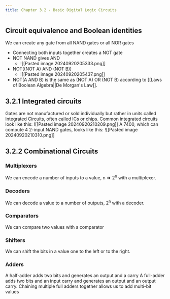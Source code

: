 ```yaml
---
title: Chapter 3.2 - Basic Digital Logic Circuits
---
```

## Circuit equivalence and Boolean identities
We can create any gate from all NAND gates or all NOR gates
- Connecting both inputs together creates a NOT gate
- NOT NAND gives AND
	- ![[Pasted image 20240920205333.png]]
- NOT((NOT A) AND (NOT B))
	- ![[Pasted image 20240920205437.png]]
- NOT(A AND B) is the same as (NOT A) OR (NOT B) according to [[Laws of Boolean Algebra||De Morgan's Law]].

## 3.2.1 Integrated circuits
Gates are not manufactured or sold individually but rather in units called Integrated Circuits, often called ICs or chips.
Common integrated circuits look like this:
![[Pasted image 20240920210209.png]]
A 7400, which can compute 4 2-input NAND gates, looks like this:
![[Pasted image 20240920210310.png]]

## 3.2.2 Combinational Circuits
### Multiplexers
We can encode a number of inputs to a value, n => 2<sup>n</sup> with a multiplexer.

### Decoders
We can decode a value to a number of outputs, 2<sup>n</sup> with a decoder.

### Comparators
We can compare two values with a comparator

### Shifters
We can shift the bits in a value one to the left or to the right.

### Adders
A half-adder adds two bits and generates an output and a carry
A full-adder adds two bits and an input carry and generates an output and an output carry.
Chaining multiple full adders together allows us to add multi-bit values